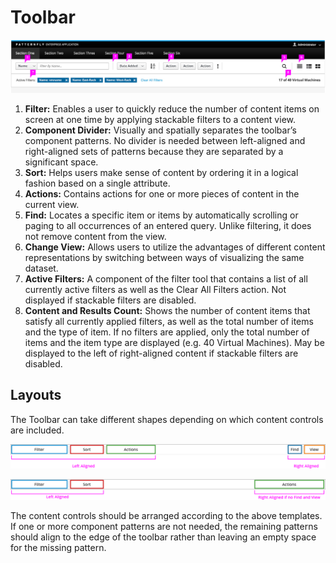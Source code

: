 # Toolbar

![Toolbar pattern with callouts](img/toolbar-design.jpg)
1. **Filter:** Enables a user to quickly reduce the number of content items on screen at one time by applying stackable filters to a content view.
1. **Component Divider:** Visually and spatially separates the toolbar’s component patterns. No divider is needed between left-aligned and right-aligned sets of patterns because they are separated by a significant space.
1. **Sort:** Helps users make sense of content by ordering it in a logical fashion based on a single attribute.
1. **Actions:** Contains actions for one or more pieces of content in the current view.
1. **Find:** Locates a specific item or items by automatically scrolling or paging to all occurrences of an entered query. Unlike filtering, it does not remove content from the view.
1. **Change View:** Allows users to utilize the advantages of different content representations by switching between ways of visualizing the same dataset.
1. **Active Filters:** A component of the filter tool that contains a list of all currently active filters as well as the Clear All Filters action. Not displayed if stackable filters are disabled.
1. **Content and Results Count:** Shows the number of content items that satisfy all currently applied filters, as well as the total number of items and the type of item. If no filters are applied, only the total number of items and the item type are displayed (e.g. 40 Virtual Machines). May be displayed to the left of right-aligned content if stackable filters are disabled.

## Layouts

The Toolbar can take different shapes depending on which content controls are included.

![Toolbar pattern with callouts](img/toolbar-layout1.png)

![Toolbar pattern with callouts](img/toolbar-layout2.png)

The content controls should be arranged according to the above templates. If one or more component patterns are not needed, the remaining patterns should align to the edge of the toolbar rather than leaving an empty space for the missing pattern.
